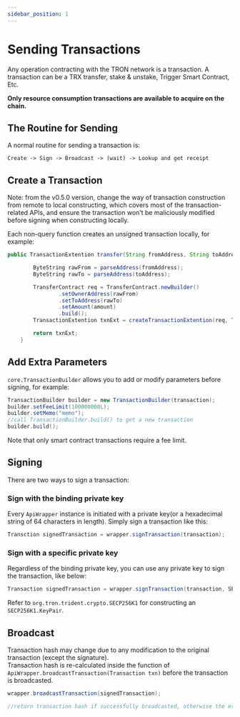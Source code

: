 ```yaml
---
sidebar_position: 1
---
```


# Sending Transactions

Any operation contracting with the TRON network is a transaction. A transaction can be a TRX transfer, stake & unstake, Trigger Smart Contract, Etc.

**Only resource consumption transactions are available to acquire on the chain.**

## The Routine for Sending

A normal routine for sending a transaction is:

```text
Create -> Sign -> Broadcast -> (wait) -> Lookup and get receipt
```

## Create a Transaction

Note: from the v0.5.0 version, change the way of transaction construction from remote to local constructing, which covers most of the transaction-related APIs, and ensure the transaction won’t be maliciously modified before signing when constructing locally.

Each non-query function creates an unsigned transaction locally, for example:

```java
public TransactionExtention transfer(String fromAddress, String toAddress, long amount) throws IllegalException {

        ByteString rawFrom = parseAddress(fromAddress);
        ByteString rawTo = parseAddress(toAddress);

        TransferContract req = TransferContract.newBuilder()
                .setOwnerAddress(rawFrom)
                .setToAddress(rawTo)
                .setAmount(amount)
                .build();
        TransactionExtention txnExt = createTransactionExtention(req, Transaction.Contract.ContractType.TransferContract);

        return txnExt;
    }
```

## Add Extra Parameters

`core.TransactionBuilder` allows you to add or modify parameters before signing, for example:

```java
TransactionBuilder builder = new TransactionBuilder(transaction);
builder.setFeeLimit(100000000L);
builder.setMemo("memo");
//call TransactionBuilder.build() to get a new transaction
builder.build();
```

Note that only smart contract transactions require a fee limit.

## Signing

There are two ways to sign a transaction:

### Sign with the binding private key

Every `ApiWrapper` instance is initiated with a private key(or a hexadecimal string of 64 characters in length). Simply sign a transaction like this:

```java
Transction signedTransaction = wrapper.signTransaction(transaction);
```

### Sign with a specific private key

Regardless of the binding private key, you can use any private key to sign the transaction, like below:

```java
Transaction signedTransaction = wrapper.signTransaction(transaction, SECP256K1.KeyPair);
```

Refer to `org.tron.trident.crypto.SECP256K1` for constructing an `SECP256K1.KeyPair`.

## Broadcast

Transaction hash may change due to any modification to the original transaction (except the signature).  
Transaction hash is re-calculated inside the function of  `ApiWrapper.broadcastTransaction(Transaction txn)` before the transaction is broadcasted.

```java
wrapper.broadcastTransaction(signedTransaction);

//return transaction hash if successfully broadcasted, otherwise the error code
```